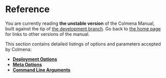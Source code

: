 # Reference

You are currently reading **the unstable version** of the Colmena Manual, built against the tip of [the development branch](https://github.com/zhaofengli/colmena). Go back to [the home page](../introduction.md) for links to other versions of the manual. <!-- REMOVE_FOR_RELEASE --> 

This section contains detailed listings of options and parameters accepted by Colmena:

- **[Deployment Options](deployment.md)**
- **[Meta Options](meta.md)**
- **[Command Line Arguments](cli.md)**
